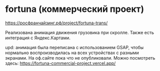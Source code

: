 # fortuna (коммерческий проект)

https://росфранчайзинг.рф/project/fortuna-trans/

Реализована анимация движения грузовика при скролле. Также есть интеграция с Яндекс.Картами.

upd: анимация была переписана с использованием GSAP, чтобы нормально воспроизводилась на всех устройствах с разными экранами. На оф.сайте пока что не опубликовали. Можно посмотреть здесь: https://fortuna-commercial-project.vercel.app/
